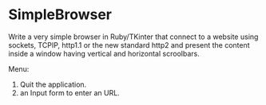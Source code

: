 # SimpleBrowser

Write a very simple browser in Ruby/TKinter that connect to a website using sockets, TCPIP, http1.1 or the new standard http2 and present the content inside a window having vertical and horizontal scroolbars.

Menu:
1. Quit the application.
2. an Input form to enter an URL.
